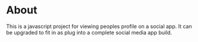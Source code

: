# About
This is a javascript project for viewing peoples profile on a social app. It can be upgraded to fit in as plug into a complete social media app build.